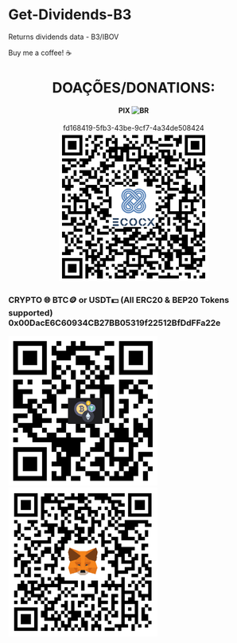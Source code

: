 
# Get-Dividends-B3
Returns dividends data - B3/IBOV

Buy me a coffee! ☕

<h1 align="center">DOAÇÕES/DONATIONS:</h1>
<h4 align="center">PIX <img src="https://cdn-icons-png.flaticon.com/512/197/197386.png" width="20" title="BR"></h4>
<p align="center">
  fd168419-5fb3-43be-9cf7-4a34de508424<br>
  <img src="./images/Pix.png" width="300" title="PIX">
</p>
<p align="left">
  <h3>CRYPTO 🌐 BTC🪙 or USDT💵 (All ERC20 & BEP20 Tokens supported) <br>0x00DacE6C60934CB27BB05319f22512BfDdFFa22e</h3>
</p>
<p float="left">
  <img src="./images/Address.png" width="300" title="Address">
  <img src="./images/MetaMask.png" width="300" title="MetaMask">
</p>



